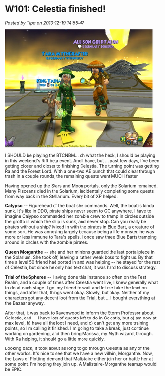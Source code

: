 # W101: Celestia finished!

*Posted by Tipa on 2010-12-19 14:55:47*

[![](../uploads/2010/12/WizardGraphicalClient-2010-12-19-14-19-18-93-480x384.jpg "Tara and Allison after the Trial of the Spheres")](../uploads/2010/12/WizardGraphicalClient-2010-12-19-14-19-18-93.jpg)

I SHOULD be playing the BTCNBM... oh what the heck, I should be playing in this weekend's Rift beta event. And I have, but ... past few days, I've been getting closer and closer to finishing Celestia. The turning point was getting Ra and the Forest Lord. With a one-two AE punch that could clear through trash in a couple rounds, the remaining quests went MUCH faster.

Having opened up the Stars and Moon portals, only the Solarium remained. Many Pisceans died in the Solarium, incidentally completing some quests from way back in the Stellarium. Every bit of XP helped.

**Calypso** -- Figurehead of the boat she commands. Well, the boat is kinda sunk. It's like in DDO, pirate ships never seem to GO anywhere. I have to imagine Calypso commanded her zombie crew to tramp in circles outside the grotto in which the ship is sunk, and never stop. Can you really be pirates without a ship? Mixed in with the pirates in Blue Bart, a creature of some sort. He was annoying largely because being a life monster, he was more or less immune to Tara's spells. I once saw three Blue Barts tramping around in circles with the zombie pirates.

**Queen Morganthe** -- she and her minions guarded the last portal piece in the Solarium. She took off, leaving a rather weak boss to fight us. By that time a level 50 friend had ported in and was helping -- he stayed for the rest of Celestia, but since he only has text chat, it was hard to discuss strategy.

**Trial of the Spheres** -- Having done this instance so often on the Test Realm, and a couple of times after Celestia went live, I knew generally what to do at each stage. I got my friend to wait and let me take the lead on things, and after that, things went okay. Slowly, but okay. Neither of my characters got any decent loot from the Trial, but ... I bought everything at the Bazaar anyway.

After that, it was back to Ravenwood to inform the Storm Professor about Celestia, and -- I have lots of quests left to do in Celestia, but a) am now at max level, b) have all the loot I need, and c) can't get any more training points, so I'm calling it finished. I'm going to take a break, just continue working on gardening, and then bring Marissa, my Myth wizard, through. With Ra helping, it should go a little more quickly.

Looking back, it took about as long to go through Celestia as any of the other worlds. It's nice to see that we have a new villain, Morganthe. Now, the Laws of Plotting demand that Malistaire either join her or battle her at some point. I'm hoping they join up. A Malistaire-Morganthe teamup would be EPIC.

